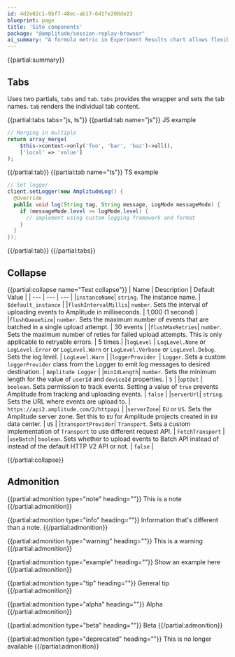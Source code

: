 ```yaml
---
id: 4d2e02c1-9bf7-48ec-ab17-641fe208de23
blueprint: page
title: 'Site components'
package: "@amplitude/session-replay-browser"
ai_summary: "A formula metric in Experiment Results chart allows flexibility in analysis by combining events through mathematical operations. To create one, select a formula, define metrics, choose events, input a formula, name the metric, and apply. Supported functions include UNIQUES, TOTALS, PROPSUM, and more. Amplitude calculates formula metric results for experiment data."
---
```

{{partial:summary}}


## Tabs

Uses two partials, `tabs` and `tab`. `tabs` provides the wrapper and sets the tab names. `tab` renders the individual tab content. 

{{partial:tabs tabs="js, ts"}}
{{partial:tab name="js"}}
JS example
```php
// Merging in multiple
return array_merge(
    $this->context->only('foo', 'bar', 'baz')->all(),
    ['local' => 'value']
);
```
{{/partial:tab}}
{{partial:tab name="ts"}}
TS example
```java
// Set logger 
client.setLogger(new AmplitudeLog() {
  @Override
  public void log(String tag, String message, LogMode messageMode) {
    if (messageMode.level >= logMode.level) {
      // implement using custom logging framework and format
    }
  }
});
```
{{/partial:tab}}
{{/partial:tabs}}

## Collapse

{{partial:collapse name="Test collapse"}}
| Name  | Description | Default Value |
| --- | --- | --- |
|`instanceName`| `string`. The instance name. | `$default_instance` |
|`flushIntervalMillis`| `number`. Sets the interval of uploading events to Amplitude in milliseconds. | 1,000 (1 second) |
|`flushQueueSize`| `number`. Sets the maximum number of events that are batched in a single upload attempt. | 30 events |
|`flushMaxRetries`| `number`. Sets the maximum number of reties for failed upload attempts. This is only applicable to retryable errors. | 5 times.|
|`logLevel` | `LogLevel.None` or `LogLevel.Error` or `LogLevel.Warn` or `LogLevel.Verbose` or `LogLevel.Debug`. Sets the log level. | `LogLevel.Warn` |
|`loggerProvider `| `Logger`. Sets a custom `loggerProvider` class from the Logger to emit log messages to desired destination. | `Amplitude Logger` |
|`minIdLength`|  `number`. Sets the minimum length for the value of `userId` and `deviceId` properties. | `5` |
|`optOut` | `boolean`. Sets permission to track events. Setting a value of `true` prevents Amplitude from tracking and uploading events. | `false` |
|`serverUrl`| `string`. Sets the URL where events are upload to. | `https://api2.amplitude.com/2/httpapi` | 
|`serverZone`| `EU` or  `US`. Sets the Amplitude server zone. Set this to `EU` for Amplitude projects created in `EU` data center. | `US` |
|`transportProvider`| `Transport`. Sets a custom implementation of `Transport` to use different request API. | `FetchTransport` |
|`useBatch`| `boolean`. Sets whether to upload events to Batch API instead of instead of the default HTTP V2 API or not. | `false` |

{{/partial:collapse}}

## Admonition

{{partial:admonition type="note" heading=""}}
This is a note
{{/partial:admonition}}

{{partial:admonition type="info" heading=""}}
Information that's different than a note.
{{/partial:admonition}}

{{partial:admonition type="warning" heading=""}}
This is a warning
{{/partial:admonition}}

{{partial:admonition type="example" heading=""}}
Show an example here
{{/partial:admonition}}

{{partial:admonition type="tip" heading=""}}
General tip
{{/partial:admonition}}

{{partial:admonition type="alpha" heading=""}}
Alpha
{{/partial:admonition}}

{{partial:admonition type="beta" heading=""}}
Beta
{{/partial:admonition}}

{{partial:admonition type="deprecated" heading=""}}
This is no longer available
{{/partial:admonition}}